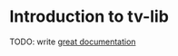 # Introduction to tv-lib

TODO: write [great documentation](http://jacobian.org/writing/what-to-write/)
